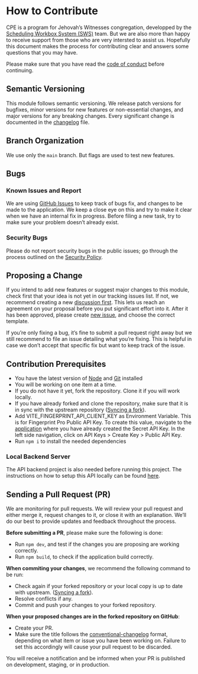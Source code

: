 # How to Contribute

CPE is a program for Jehovah’s Witnesses congregation, developped by the [Scheduling Workbox System (SWS)](https://github.com/sws2apps) team. But we are also more than happy to receive support from those who are very intersted to assist us. Hopefully this document makes the process for contributing clear and answers some questions that you may have.

Please make sure that you have read the [code of conduct](https://github.com/sws2apps/cpe-sws/blob/main/CODE_OF_CONDUCT.md) before continuing.

## Semantic Versioning

This module follows semantic versioning. We release patch versions for bugfixes, minor versions for new features or non-essential changes, and major versions for any breaking changes. Every significant change is documented in the [changelog](https://github.com/sws2apps/cpe-sws/blob/main/CHANGELOG.md) file.

## Branch Organization

We use only the `main` branch. But flags are used to test new features.

## Bugs

### Known Issues and Report

We are using [GitHub Issues](https://github.com/sws2apps/cpe-sws/issues) to keep track of bugs fix, and changes to be made to the application. We keep a close eye on this and try to make it clear when we have an internal fix in progress. Before filing a new task, try to make sure your problem doesn’t already exist.

### Security Bugs

Please do not report security bugs in the public issues; go through the process outlined on the [Security Policy](https://github.com/sws2apps/cpe-sws/blob/main/SECURITY.md).

## Proposing a Change

If you intend to add new features or suggest major changes to this module, check first that your idea is not yet in our tracking issues list. If not, we recommend creating a new [discussion first](https://github.com/sws2apps/cpe-sws/discussions/categories/ideas). This lets us reach an agreement on your proposal before you put significant effort into it. After it has been approved, please create [new issue](https://github.com/sws2apps/cpe-sws/issues), and choose the correct template.

If you’re only fixing a bug, it’s fine to submit a pull request right away but we still recommend to file an issue detailing what you’re fixing. This is helpful in case we don’t accept that specific fix but want to keep track of the issue.

## Contribution Prerequisites

- You have the latest version of [Node](https://nodejs.org) and [Git](https://git-scm.com) installed
- You will be working on one item at a time.
- If you do not have it yet, fork the repository. Clone it if you will work locally.
- If you have already forked and clone the repository, make sure that it is in sync with the upstream repository ([Syncing a fork](https://docs.github.com/en/pull-requests/collaborating-with-pull-requests/working-with-forks/syncing-a-fork)).
- Add VITE_FINGERPRINT_API_CLIENT_KEY as Environment Variable. This is for Fingerprint Pro Public API Key. To create this value, navigate to the [application](https://dashboard.fingerprint.com/) where you have already created the Secret API Key. In the left side navigation, click on API Keys > Create Key > Public API Key.
- Run `npm i` to install the needed dependencies

### Local Backend Server

The API backend project is also needed before running this project. The instructions on how to setup this API locally can be found [here](https://github.com/sws2apps/sws2apps-api/blob/main/CONTRIBUTING.md).

## Sending a Pull Request (PR)

We are monitoring for pull requests. We will review your pull request and either merge it, request changes to it, or close it with an explanation. We’ll do our best to provide updates and feedback throughout the process.

**Before submitting a PR**, please make sure the following is done:

- Run `npm dev`, and test if the changes you are proposing are working correctly.
- Run `npm build`, to check if the application build correctly.

**When commiting your changes**, we recommend the following command to be run:

- Check again if your forked repository or your local copy is up to date with upstream. ([Syncing a fork](https://docs.github.com/en/pull-requests/collaborating-with-pull-requests/working-with-forks/syncing-a-fork)).
- Resolve conflicts if any.
- Commit and push your changes to your forked repository.

**When your proposed changes are in the forked repository on GitHub**:

- Create your PR.
- Make sure the title follows the [conventional-changelog](https://github.com/semantic-release/semantic-release#commit-message-format) format, depending on what item or issue you have been working on. Failure to set this accordingly will cause your pull request to be discarded.

You will receive a notification and be informed when your PR is published on development, staging, or in production.
